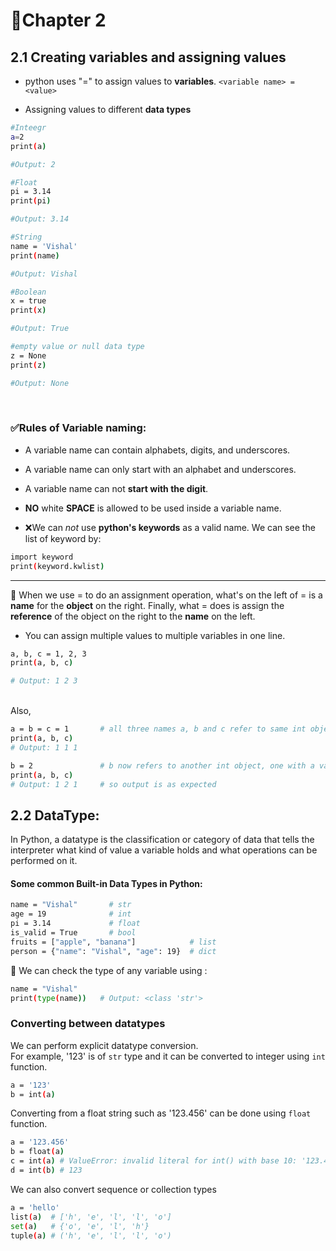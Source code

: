 # 📝Chapter 2  

## 2.1 Creating variables and assigning values
- python uses "=" to assign values to **variables**.
```<variable name> = <value>```

- Assigning values to different **data types**
```bash
#Inteegr
a=2
print(a)

#Output: 2
```
```bash
#Float
pi = 3.14
print(pi)

#Output: 3.14
```
```bash
#String
name = 'Vishal'
print(name)

#Output: Vishal
```
```bash
#Boolean
x = true
print(x)

#Output: True
```
```bash
#empty value or null data type
z = None
print(z)

#Output: None
```
<br>

### ✅Rules of Variable naming: 
- A variable name can contain alphabets, digits, and underscores.
- A variable name can only start with an alphabet and underscores.
- A variable name can not **start with the digit**.
- **NO** white **SPACE** is allowed to be used inside a variable name. <br>

- ❌We can *not* use **python's keywords** as a valid name. We can see the list of keyword by:
```bash
import keyword
print(keyword.kwlist)
```
<hr>

📌 When we use = to do an assignment operation, what's on the left of = is a **name** for the **object** on the right. Finally, what = does is assign the **reference** of the object on the right to the **name** on the left.
<br>

- You can assign multiple values to multiple variables in one line.
```bash
a, b, c = 1, 2, 3
print(a, b, c)

# Output: 1 2 3
```

<br>
Also,

```bash
a = b = c = 1       # all three names a, b and c refer to same int object with value 1
print(a, b, c)
# Output: 1 1 1

b = 2               # b now refers to another int object, one with a value of 2
print(a, b, c)
# Output: 1 2 1     # so output is as expected
```
## 2.2 DataType: 
In Python, a datatype is the classification or category of data that tells the interpreter what kind of value a variable holds and what operations can be performed on it.
#### Some common Built-in Data Types in Python:
```bash
name = "Vishal"       # str
age = 19              # int
pi = 3.14             # float
is_valid = True       # bool
fruits = ["apple", "banana"]            # list
person = {"name": "Vishal", "age": 19}  # dict
```
📌 We can check the type of any variable using :
```bash
name = "Vishal"
print(type(name))   # Output: <class 'str'>
```
### Converting between datatypes
We can perform explicit datatype conversion.<br>
For example, '123' is of ```str``` type and it can be converted to integer using ```int``` function.
```bash
a = '123'
b = int(a)
```
Converting from a float string such as '123.456' can be done using ```float``` function.
```bash
a = '123.456'
b = float(a)
c = int(a) # ValueError: invalid literal for int() with base 10: '123.456'
d = int(b) # 123
```

We can also convert sequence or collection types
```bash
a = 'hello'
list(a)  # ['h', 'e', 'l', 'l', 'o']
set(a)   # {'o', 'e', 'l', 'h'}
tuple(a) # ('h', 'e', 'l', 'l', 'o')
```